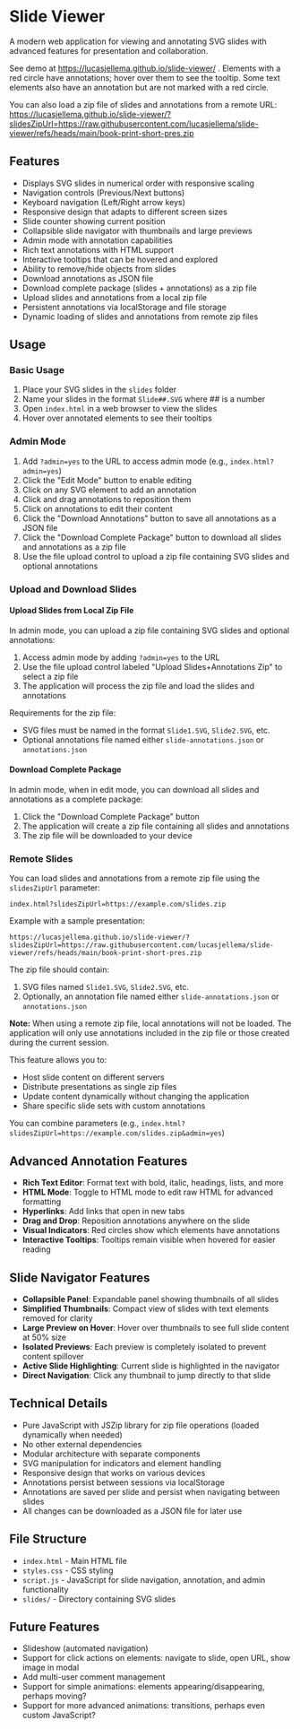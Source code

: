 # Slide Viewer

A modern web application for viewing and annotating SVG slides with advanced features for presentation and collaboration.

See demo at https://lucasjellema.github.io/slide-viewer/ . Elements with a red circle have annotations; hover over them to see the tooltip. Some text elements also have an annotation but are not marked with a red circle.

You can also load a zip file of slides and annotations from a remote URL:
https://lucasjellema.github.io/slide-viewer/?slidesZipUrl=https://raw.githubusercontent.com/lucasjellema/slide-viewer/refs/heads/main/book-print-short-pres.zip

## Features

- Displays SVG slides in numerical order with responsive scaling
- Navigation controls (Previous/Next buttons)
- Keyboard navigation (Left/Right arrow keys)
- Responsive design that adapts to different screen sizes
- Slide counter showing current position
- Collapsible slide navigator with thumbnails and large previews
- Admin mode with annotation capabilities
- Rich text annotations with HTML support
- Interactive tooltips that can be hovered and explored
- Ability to remove/hide objects from slides
- Download annotations as JSON file
- Download complete package (slides + annotations) as a zip file
- Upload slides and annotations from a local zip file
- Persistent annotations via localStorage and file storage
- Dynamic loading of slides and annotations from remote zip files

## Usage

### Basic Usage
1. Place your SVG slides in the `slides` folder
2. Name your slides in the format `Slide##.SVG` where ## is a number
3. Open `index.html` in a web browser to view the slides
4. Hover over annotated elements to see their tooltips

### Admin Mode
1. Add `?admin=yes` to the URL to access admin mode (e.g., `index.html?admin=yes`)
2. Click the "Edit Mode" button to enable editing
3. Click on any SVG element to add an annotation
4. Click and drag annotations to reposition them
5. Click on annotations to edit their content
6. Click the "Download Annotations" button to save all annotations as a JSON file
7. Click the "Download Complete Package" button to download all slides and annotations as a zip file
8. Use the file upload control to upload a zip file containing SVG slides and optional annotations

### Upload and Download Slides

#### Upload Slides from Local Zip File
In admin mode, you can upload a zip file containing SVG slides and optional annotations:

1. Access admin mode by adding `?admin=yes` to the URL
2. Use the file upload control labeled "Upload Slides+Annotations Zip" to select a zip file
3. The application will process the zip file and load the slides and annotations

Requirements for the zip file:
- SVG files must be named in the format `Slide1.SVG`, `Slide2.SVG`, etc.
- Optional annotations file named either `slide-annotations.json` or `annotations.json`

#### Download Complete Package
In admin mode, when in edit mode, you can download all slides and annotations as a complete package:

1. Click the "Download Complete Package" button
2. The application will create a zip file containing all slides and annotations
3. The zip file will be downloaded to your device

### Remote Slides
You can load slides and annotations from a remote zip file using the `slidesZipUrl` parameter:

```
index.html?slidesZipUrl=https://example.com/slides.zip
```

Example with a sample presentation:
```
https://lucasjellema.github.io/slide-viewer/?slidesZipUrl=https://raw.githubusercontent.com/lucasjellema/slide-viewer/refs/heads/main/book-print-short-pres.zip
```

The zip file should contain:
1. SVG files named `Slide1.SVG`, `Slide2.SVG`, etc.
2. Optionally, an annotation file named either `slide-annotations.json` or `annotations.json`

**Note:** When using a remote zip file, local annotations will not be loaded. The application will only use annotations included in the zip file or those created during the current session.

This feature allows you to:
- Host slide content on different servers
- Distribute presentations as single zip files
- Update content dynamically without changing the application
- Share specific slide sets with custom annotations

You can combine parameters (e.g., `index.html?slidesZipUrl=https://example.com/slides.zip&admin=yes`)

## Advanced Annotation Features

- **Rich Text Editor**: Format text with bold, italic, headings, lists, and more
- **HTML Mode**: Toggle to HTML mode to edit raw HTML for advanced formatting
- **Hyperlinks**: Add links that open in new tabs
- **Drag and Drop**: Reposition annotations anywhere on the slide
- **Visual Indicators**: Red circles show which elements have annotations
- **Interactive Tooltips**: Tooltips remain visible when hovered for easier reading

## Slide Navigator Features

- **Collapsible Panel**: Expandable panel showing thumbnails of all slides
- **Simplified Thumbnails**: Compact view of slides with text elements removed for clarity
- **Large Preview on Hover**: Hover over thumbnails to see full slide content at 50% size
- **Isolated Previews**: Each preview is completely isolated to prevent content spillover
- **Active Slide Highlighting**: Current slide is highlighted in the navigator
- **Direct Navigation**: Click any thumbnail to jump directly to that slide

## Technical Details

- Pure JavaScript with JSZip library for zip file operations (loaded dynamically when needed)
- No other external dependencies
- Modular architecture with separate components
- SVG manipulation for indicators and element handling
- Responsive design that works on various devices
- Annotations persist between sessions via localStorage
- Annotations are saved per slide and persist when navigating between slides
- All changes can be downloaded as a JSON file for later use

## File Structure

- `index.html` - Main HTML file
- `styles.css` - CSS styling
- `script.js` - JavaScript for slide navigation, annotation, and admin functionality
- `slides/` - Directory containing SVG slides

## Future Features

- Slideshow (automated navigation)
- Support for click actions on elements: navigate to slide, open URL, show image in modal 
- Add multi-user comment management
- Support for simple animations: elements appearing/disappearing, perhaps moving?
- Support for more advanced animations: transitions, perhaps even custom JavaScript?

